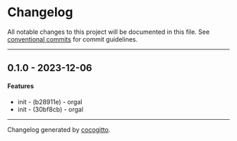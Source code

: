# Changelog
All notable changes to this project will be documented in this file. See [conventional commits](https://www.conventionalcommits.org/) for commit guidelines.

- - -
## 0.1.0 - 2023-12-06
#### Features
- init - (b28911e) - orgal
- init - (30bf8cb) - orgal
- - -

Changelog generated by [cocogitto](https://github.com/cocogitto/cocogitto).